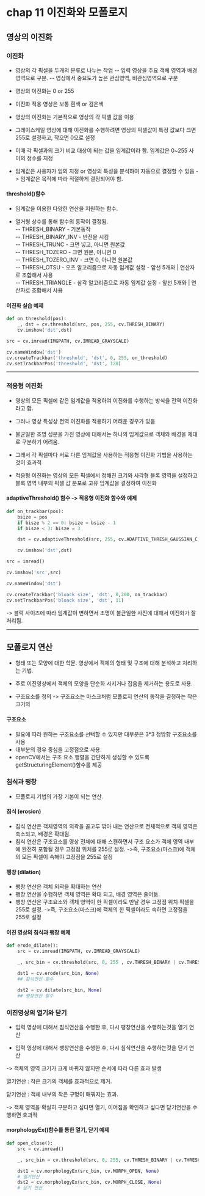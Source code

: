 # chap 11 이진화와 모폴로지

## 영상의 이진화

### 이진화

- 영상의 각 픽셀을 두개의 분류로 나누는 작업
  -- 입력 영상을 주요 객체 영역과 배경 영역으로 구분.
  -- 영상에서 중요도가 높은 관심영역, 비관심영역으로 구분

- 영상의 이진화는 0 or 255

- 이진화 적용 영상은 보통 흰색 or 검은색

- 영상의 이진화는 기본적으로 영상의 각 픽셀 값을 이용
- 그레이스케일 영상에 대해 이진화를 수행하려면 영상의 픽셀값이 특정 값보다 크면 255로 설정하고, 작으면 0으로 설정
- 이때 각 픽셀과의 크기 비교 대상이 되는 값을 임계값이라 함. 임계값은 0~255 사이의 정수를 지정

- 임계값은 사용자가 임의 지정 or 영상의 특성을 분석하여 자동으로 결정할 수 있음
  -> 임계값은 목적에 따라 적절하게 결정되어야 함.

#### threshold()함수

- 임계값을 이용한 다양한 연산을 지원하는 함수.

- 열거형 상수를 통해 함수의 동작이 결정됨.  
  -- THRESH_BINARY - 기본동작  
  -- THRESH_BINARY_INV - 반전을 시킴  
  -- THRESH_TRUNC - 크면 넣고, 아니면 원본값  
  -- THRESH_TOZERO - 크면 원본, 아니면 0  
  -- THRESH_TOZERO_INV - 크면 0, 아니면 원본값  
  -- THRESH_OTSU - 오츠 알고리즘으로 자동 임계값 설정 - 앞선 5개와 | 연산자로 조합해서 사용  
  -- THRESH_TRIANGLE - 삼각 알고리즘으로 자동 임계값 설정 - 앞선 5개와 | 연산자로 조합해서 사용  

#### 이진화 실습 예제

```python
def on threshold(pos):
    _, dst = cv.threshold(src, pos, 255, cv.THRESH_BINARY)
    cv.imshow('dst',dst)

src = cv.imread(IMGPATH, cv.IMREAD_GRAYSCALE)

cv.nameWindow('dst')
cv.createTrackbar('threshold', 'dst', 0, 255, on_threshold)
cv.setTrackbarPos('threshold', 'dst', 128)
```

---

### 적응형 이진화

- 영상의 모든 픽셀에 같은 임계값을 적용하여 이진화를 수행하는 방식을 전역 이진화 라고 함.
- 그러나 영상 특성상 전역 이진화를 적용하기 어려운 경우가 있음

- 불균일한 조명 성분을 가진 영상에 대해서는 하나의 임계값으로 객체와 배경을 제대로 구분하기 어려움.
- 그래서 각 픽셀마다 서로 다른 임계값을 사용하는 적응형 이진화 기법을 사용하는 것이 효과적
- 적응형 이진화는 영상의 모든 픽셀에서 정해진 크기와 사각형 블록 영역을 설정하고 블록 영역 내부의 픽셀 값 분포로 고유 임계값을 결정하여 이진화

#### adaptiveThreshold() 함수 -> 적응형 이진화 함수와 예제

```python
def on_trackbar(pos):
    bsize = pos
    if bisze % 2 == 0: bsize = bsize - 1
    if bisze < 3: bisze = 3

    dst = cv.adaptiveThreshold(src, 255, cv.ADAPTIVE_THRESH_GAUSSIAN_C, cv.THRESH_BINARY, bisze, 5)

    cv.imshow('dst',dst)

src = imread()

cv.imshow('src',src)

cv.nameWindow('dst')

cv.createTrackbar('bloack size', 'dst', 0,200, on_trackbar)
cv.setTrackbarPos('bloack size', 'dst', 11)
```

-> 블럭 사이즈에 따라 임계값이 변하면서 조명이 불균일한 사진에 대해서 이진화가 잘 처리됨.

---

## 모폴로지 연산

- 형태 또는 모양에 대한 학문. 영상에서 객체의 형태 및 구조에 대해 분석하고 처리하는 기법.

- 주로 이진영상에서 객체의 모양을 단순화 시키거나 잡음을 제거하는 용도로 사용.
- 구조요소를 정의
  -> 구조요소는 마스크처럼 모폴로지 연산의 동작을 결정하는 작은 크기의

#### 구조요소

- 필요에 따라 원하는 구조요소를 선택할 수 있지만 대부분은 3\*3 정방향 구조요소를 사용
- 대부분의 경우 중심을 고정점으로 사용.
- openCV에서는 구조 요소 행렬을 간단하게 생성할 수 있도록 getStructuringElement()함수를 제공

### 침식과 팽창

- 모폴로지 기법의 가장 기본이 되는 연산.

#### 침식 (erosion)

- 침식 연산은 객체영역의 외곽을 골고루 깎아 내는 연산으로 전체적으로 객체 영역은 축소되고, 배경은 확대됨.
- 침식 연산은 구조요소를 영상 전체에 대해 스캔하면서 구조 요소가 객체 영역 내부에 완전히 포함될 경우 고정점 위치를 255로 설정.
  ->즉, 구조요소(마스크)에 객체의 모든 픽셀이 속해야 고정점을 255로 설정

#### 펭창 (dilation)

- 팽창 연산은 객체 외곽을 확대하는 연산
- 팽창 연산을 수행하면 객체 영역은 확대 되고, 배경 영역은 줄어듦.
- 팽창 연산은 구조요소와 객체 영역이 한 픽셀이라도 만날 경우 고정점 위치 픽셀을 255로 설정.
  ->즉, 구조요소(마스크)에 객체의 한 픽셀이라도 속하면 고정점을 255로 설정

#### 이진 영상의 침식과 팽창 예제

```python
def erode_dilate():
    src = cv.imread(IMGPATH, cv.IMREAD_GRAYSCALE)

    _, src_bin = cv.threshold(src, 0, 255 , cv.THRESH_BINARY | cv.THRESH_OTSU)

    dst1 = cv.erode(src_bin, None)
    ## 침식연산 함수

    dst2 = cv.dilate(src_bin, None)
    ## 팽창연산 함수
```

### 이진영상의 열기와 닫기

- 입력 영상에 대해서 침식연산을 수행한 후, 다시 팽창연산을 수행하는것을 열기 연산

- 입력 영상에 대해서 팽창연산을 수행한 후, 다시 침식연산을 수행하는것을 닫기 연산

-> 객체의 영역 크기가 크게 바뀌지 않지만 순서에 따라 다른 효과 발생

열기연산 : 작은 크기의 객체를 효과적으로 제거.

닫기연산 : 객체 내부의 작은 구멍이 매꿔지는 효과.

-> 객체 영역을 확실히 구분하고 싶다면 열기, 이어짐을 확인하고 싶다면 닫기연산을 수행하면 효과적

#### morphologyEx()함수를 통한 열기, 닫기 예제

```python
def open_close():
    src = cv.imread()

    _, src_bin = cv.threshold(src, 0, 255, cv.THRESH_BINARY | cv.THRESH_OTSU)

    dst1 = cv.morphologyEx(src_bin, cv.MORPH_OPEN, None)
    # 열기연산
    dst2 = cv.morphologyEx(src_bin, cv.MORPH_CLOSE, None)
    # 닫기 연산

```

